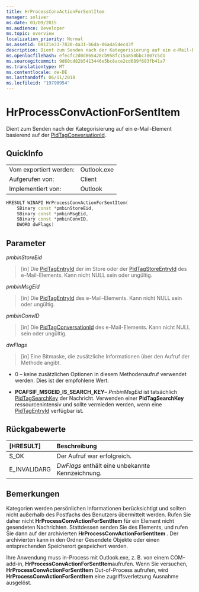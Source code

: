 ```yaml
---
title: HrProcessConvActionForSentItem
manager: soliver
ms.date: 03/09/2015
ms.audience: Developer
ms.topic: overview
localization_priority: Normal
ms.assetid: 08121e33-7820-4a31-b6da-06a4a54ec43f
description: Dient zum Senden nach der Kategorisierung auf ein e-Mail-Element basierend auf der PidTagConversationId.
ms.openlocfilehash: efecfc2d0d865428cb958fc15a858bbc7807c5d1
ms.sourcegitcommit: 9d60cd82b5413446e5bc8ace2cd689f683fb41a7
ms.translationtype: MT
ms.contentlocale: de-DE
ms.lasthandoff: 06/11/2018
ms.locfileid: "19790954"
---
```

# <a name="hrprocessconvactionforsentitem"></a>HrProcessConvActionForSentItem

Dient zum Senden nach der Kategorisierung auf ein e-Mail-Element basierend auf der [PidTagConversationId](http://msdn.microsoft.com/library/f8e4a5fa-cb73-4eca-b174-72e1fda821a6%28Office.15%29.aspx).
  
## <a name="quick-info"></a>QuickInfo

|||
|:-----|:-----|
|Vom exportiert werden:  <br/> |Outlook.exe  <br/> |
|Aufgerufen von:  <br/> |Client  <br/> |
|Implementiert von:  <br/> |Outlook  <br/> |
   
```cpp
HRESULT WINAPI HrProcessConvActionForSentItem( 
    SBinary const *pmbinStoreEid, 
    SBinary const *pmbinMsgEid, 
    SBinary const *pmbinConvID, 
    DWORD dwFlags)
```

## <a name="parameters"></a>Parameter

_pmbinStoreEid_
  
> [in] Die [PidTagEntryId](http://msdn.microsoft.com/library/ca02e873-c2d2-4d58-8df8-c05fbcdc8fba%28Office.15%29.aspx) der im Store oder der [PidTagStoreEntryId](http://msdn.microsoft.com/library/0d705667-19f4-4eda-a068-e65ea8f00d9b%28Office.15%29.aspx) des e-Mail-Elements. Kann nicht NULL sein oder ungültig. 
    
_pmbinMsgEid_
  
> [in] Die [PidTagEntryId](http://msdn.microsoft.com/library/ca02e873-c2d2-4d58-8df8-c05fbcdc8fba%28Office.15%29.aspx) des e-Mail-Elements. Kann nicht NULL sein oder ungültig. 
    
_pmbinConvID_
  
> [in] Die [PidTagConversationId](http://msdn.microsoft.com/library/f8e4a5fa-cb73-4eca-b174-72e1fda821a6%28Office.15%29.aspx) des e-Mail-Elements. Kann nicht NULL sein oder ungültig. 
    
_dwFlags_
  
> [in] Eine Bitmaske, die zusätzliche Informationen über den Aufruf der Methode angibt.
    
   - 0 – keine zusätzlichen Optionen in diesem Methodenaufruf verwendet werden. Dies ist der empfohlene Wert. 
    
   - **PCAFSIF_MSGEID_IS_SEARCH_KEY**– _PmbinMsgEid_ ist tatsächlich [PidTagSearchKey](http://msdn.microsoft.com/library/fcab369a-a1f4-4425-a272-e35046914a4d%28Office.15%29.aspx) der Nachricht. Verwenden einer **PidTagSearchKey** ressourcenintensiv und sollte vermieden werden, wenn eine [PidTagEntryId](http://msdn.microsoft.com/library/ca02e873-c2d2-4d58-8df8-c05fbcdc8fba%28Office.15%29.aspx) verfügbar ist. 
    
## <a name="return-values"></a>Rückgabewerte

|**[HRESULT]**|**Beschreibung**|
|:-----|:-----|
|S_OK  <br/> |Der Aufruf war erfolgreich.  <br/> |
|E_INVALIDARG  <br/> | _DwFlags_ enthält eine unbekannte Kennzeichnung.  <br/> |
   
## <a name="remarks"></a>Bemerkungen

Kategorien werden persönlichen Informationen berücksichtigt und sollten nicht außerhalb des Postfachs des Benutzers übermittelt werden. Rufen Sie daher nicht **HrProcessConvActionForSentItem** für ein Element nicht gesendeten Nachrichten. Stattdessen senden Sie des Elements, und rufen Sie dann auf der archivierten **HrProcessConvActionForSentItem** . Der archivierten kann in den Ordner Gesendete Objekte oder einen entsprechenden Speicherort gespeichert werden. 
  
Ihre Anwendung muss in-Process mit Outlook.exe, z. B. von einem COM-add-in, **HrProcessConvActionForSentItem**aufrufen. Wenn Sie versuchen, **HrProcessConvActionForSentItem** Out-of-Process aufrufen, wird **HrProcessConvActionForSentItem** eine zugriffsverletzung Ausnahme ausgelöst. 
  

